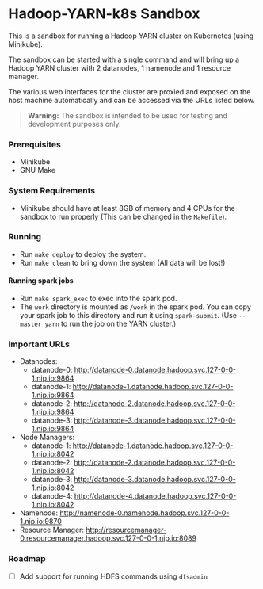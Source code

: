# Hadoop-YARN-k8s Sandbox

This is a sandbox for running a Hadoop YARN cluster on Kubernetes (using Minikube).

The sandbox can be started with a single command and will bring up a Hadoop YARN cluster with 2 datanodes, 1 namenode and 1 resource manager.

The various web interfaces for the cluster are proxied and exposed on the host machine automatically and can be accessed via the URLs listed below.

> **Warning:**
> The sandbox is intended to be used for testing and development purposes only.

### Prerequisites
* Minikube
* GNU Make

### System Requirements
* Minikube should have at least 8GB of memory and 4 CPUs for the sandbox to run properly (This can be changed in the `Makefile`).

### Running
* Run `make deploy` to deploy the system.
* Run `make clean` to bring down the system (All data will be lost!)

#### Running spark jobs
* Run `make spark_exec` to exec into the spark pod.
* The `work` directory is mounted as `/work` in the spark pod. You can copy your spark job to this directory and run it using `spark-submit`. (Use `--master yarn` to run the job on the YARN cluster.)

### Important URLs
* Datanodes:
    * datanode-0: http://datanode-0.datanode.hadoop.svc.127-0-0-1.nip.io:9864
    * datanode-1: http://datanode-1.datanode.hadoop.svc.127-0-0-1.nip.io:9864
    * datanode-2: http://datanode-2.datanode.hadoop.svc.127-0-0-1.nip.io:9864
    * datanode-3: http://datanode-3.datanode.hadoop.svc.127-0-0-1.nip.io:9864
* Node Managers:
    * datanode-1: http://datanode-1.datanode.hadoop.svc.127-0-0-1.nip.io:8042
    * datanode-2: http://datanode-2.datanode.hadoop.svc.127-0-0-1.nip.io:8042
    * datanode-3: http://datanode-3.datanode.hadoop.svc.127-0-0-1.nip.io:8042
    * datanode-4: http://datanode-4.datanode.hadoop.svc.127-0-0-1.nip.io:8042
* Namenode: http://namenode-0.namenode.hadoop.svc.127-0-0-1.nip.io:9870
* Resource Manager: http://resourcemanager-0.resourcemanager.hadoop.svc.127-0-0-1.nip.io:8089

### Roadmap
- [ ] Add support for running HDFS commands using `dfsadmin`
